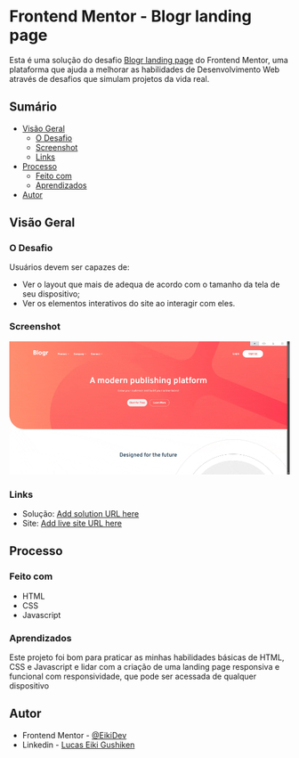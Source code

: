 # Frontend Mentor - Blogr landing page

Esta é uma solução do desafio [Blogr landing page](https://www.frontendmentor.io/challenges/blogr-landing-page-EX2RLAApP) do Frontend Mentor, uma plataforma que ajuda a melhorar as habilidades de Desenvolvimento Web através de desafios que simulam projetos da vida real. 

## Sumário

- [Visão Geral](#visão-geral)
  - [O Desafio](#o-desafio)
  - [Screenshot](#screenshot)
  - [Links](#links)
- [Processo](#processo)
  - [Feito com](#feito-com)
  - [Aprendizados](#aprendizados)
- [Autor](#autor)

## Visão Geral

### O Desafio

Usuários devem ser capazes de:

- Ver o layout que mais de adequa de acordo com o tamanho da tela de seu dispositivo;
- Ver os elementos interativos do site ao interagir com eles.

### Screenshot

![Gif do projeto](images/github/blogr.gif)

### Links

- Solução: [Add solution URL here](https://your-solution-url.com)
- Site: [Add live site URL here](https://your-live-site-url.com)

## Processo

### Feito com

- HTML
- CSS
- Javascript

### Aprendizados

Este projeto foi bom para praticar as minhas habilidades básicas de HTML, CSS e Javascript e lidar com a criação de uma landing page responsiva e funcional com responsividade, que pode ser acessada de qualquer dispositivo

## Autor

- Frontend Mentor - [@EikiDev](https://www.frontendmentor.io/profile/EikiDev)
- Linkedin - [Lucas Eiki Gushiken](https://www.linkedin.com/in/lucaseikigushiken/)